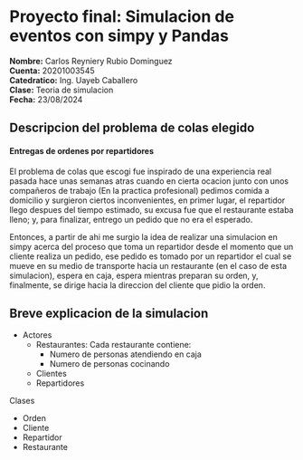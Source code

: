 # Proyecto final: Simulacion de eventos con simpy y Pandas

**Nombre:** Carlos Reyniery Rubio Dominguez  
**Cuenta:** 20201003545  
**Catedratico:** Ing. Uayeb Caballero  
**Clase:** Teoria de simulacion  
**Fecha:** 23/08/2024  

## Descripcion del problema de colas elegido


#### Entregas de ordenes por repartidores
El problema de colas que escogi fue inspirado de una experiencia real pasada hace unas semanas atras cuando en cierta ocacion junto con unos compañeros de trabajo (En la practica profesional) pedimos comida a domicilio y surgieron ciertos inconvenientes, en primer lugar, el repartidor llego despues del tiempo estimado, su excusa fue que el restaurante estaba lleno; y, para finalizar, entrego un pedido que no era el esperado.

Entonces, a partir de ahi me surgio la idea de realizar una simulacion en simpy acerca del proceso que toma un repartidor desde el momento que un cliente realiza un pedido, ese pedido es tomado por un repartidor el cual se mueve en su medio de transporte hacia un restaurante (en el caso de esta simulacion), espera en caja, espera mientras preparan su orden, y, finalmente, se dirige hacia la direccion del cliente que pidio la orden.

## Breve explicacion de la simulacion
- Actores
  - Restaurantes:
    Cada restaurante contiene:
      - Numero de personas atendiendo en caja
      - Numero de personas cocinando
  - Clientes
  - Repartidores

Clases
  - Orden
  - Cliente
  -  Repartidor
  - Restaurante